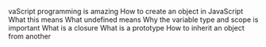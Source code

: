 vaScript programming is amazing
How to create an object in JavaScript
What this means
What undefined means
Why the variable type and scope is important
What is a closure
What is a prototype
How to inherit an object from another
